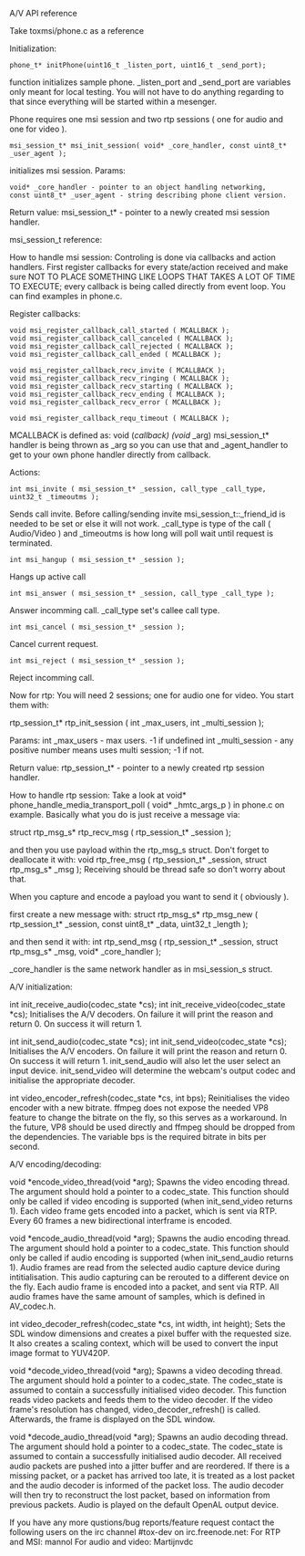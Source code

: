 A/V API reference

Take toxmsi/phone.c as a reference

Initialization:

```
phone_t* initPhone(uint16_t _listen_port, uint16_t _send_port);
```

function initializes sample phone. _listen_port and _send_port are variables only meant
for local testing. You will not have to do anything regarding to that since
everything will be started within a mesenger.


Phone requires one msi session and two rtp sessions ( one for audio and one for
video ). 

```
msi_session_t* msi_init_session( void* _core_handler, const uint8_t* _user_agent );
```

initializes msi session.
Params:

```
void* _core_handler - pointer to an object handling networking,
const uint8_t* _user_agent - string describing phone client version.
```

Return value:
msi_session_t* - pointer to a newly created msi session handler.

msi_session_t reference:

How to handle msi session:
Controling is done via callbacks and action handlers.
First register callbacks for every state/action received and make sure
NOT TO PLACE SOMETHING LIKE LOOPS THAT TAKES A LOT OF TIME TO EXECUTE; every callback is being called 
directly from event loop. You can find examples in phone.c.

Register callbacks: 
```
void msi_register_callback_call_started ( MCALLBACK );
void msi_register_callback_call_canceled ( MCALLBACK );
void msi_register_callback_call_rejected ( MCALLBACK );
void msi_register_callback_call_ended ( MCALLBACK );

void msi_register_callback_recv_invite ( MCALLBACK );
void msi_register_callback_recv_ringing ( MCALLBACK );
void msi_register_callback_recv_starting ( MCALLBACK );
void msi_register_callback_recv_ending ( MCALLBACK );
void msi_register_callback_recv_error ( MCALLBACK );

void msi_register_callback_requ_timeout ( MCALLBACK );
```

MCALLBACK is defined as: void (*callback) (void* _arg)
msi_session_t* handler is being thrown as _arg so you can use that and _agent_handler to get to your own phone handler
directly from callback.


Actions:

```
int msi_invite ( msi_session_t* _session, call_type _call_type, uint32_t _timeoutms );
```

Sends call invite. Before calling/sending invite msi_session_t::_friend_id is needed to be set or else
it will not work. _call_type is type of the call ( Audio/Video ) and _timeoutms is how long 
will poll wait until request is terminated.

```
int msi_hangup ( msi_session_t* _session );
```
Hangs up active call

```
int msi_answer ( msi_session_t* _session, call_type _call_type );
```
Answer incomming call. _call_type set's callee call type.

```
int msi_cancel ( msi_session_t* _session );
```
Cancel current request.

```
int msi_reject ( msi_session_t* _session );
```
Reject incomming call.




Now for rtp:
You will need 2 sessions; one for audio one for video.
You start them with:

rtp_session_t* rtp_init_session ( int _max_users, int _multi_session );

Params:
int _max_users - max users. -1 if undefined
int _multi_session - any positive number means uses multi session; -1 if not.

Return value:
rtp_session_t* - pointer to a newly created rtp session handler.

How to handle rtp session:
Take a look at
void* phone_handle_media_transport_poll ( void* _hmtc_args_p ) in phone.c
on example. Basically what you do is just receive a message via:

struct rtp_msg_s* rtp_recv_msg ( rtp_session_t* _session );

and then you use payload within the rtp_msg_s struct. Don't forget to deallocate it with:
void rtp_free_msg ( rtp_session_t* _session, struct rtp_msg_s* _msg );
Receiving should be thread safe so don't worry about that.

When you capture and encode a payload you want to send it ( obviously ).

first create a new message with:
struct rtp_msg_s* rtp_msg_new ( rtp_session_t* _session, const uint8_t* _data, uint32_t _length );

and then send it with:
int rtp_send_msg ( rtp_session_t* _session, struct rtp_msg_s* _msg, void* _core_handler );

_core_handler is the same network handler as in msi_session_s struct.



A/V initialization:

int init_receive_audio(codec_state *cs);
int init_receive_video(codec_state *cs);
Initialises the A/V decoders. On failure it will print the reason and return 0. On success it will return 1.

int init_send_audio(codec_state *cs);
int init_send_video(codec_state *cs);
Initialises the A/V encoders. On failure it will print the reason and return 0. On success it will return 1.
init_send_audio will also let the user select an input device. init_send_video will determine the webcam's output codec and initialise the appropriate decoder.

int video_encoder_refresh(codec_state *cs, int bps);
Reinitialises the video encoder with a new bitrate. ffmpeg does not expose the needed VP8 feature to change the bitrate on the fly, so this serves as a workaround.
In the future, VP8 should be used directly and ffmpeg should be dropped from the dependencies.
The variable bps is the required bitrate in bits per second.



A/V encoding/decoding:

void *encode_video_thread(void *arg);
Spawns the video encoding thread. The argument should hold a pointer to a codec_state.
This function should only be called if video encoding is supported (when init_send_video returns 1).
Each video frame gets encoded into a packet, which is sent via RTP. Every 60 frames a new bidirectional interframe is encoded.

void *encode_audio_thread(void *arg);
Spawns the audio encoding thread. The argument should hold a pointer to a codec_state.
This function should only be called if audio encoding is supported (when init_send_audio returns 1).
Audio frames are read from the selected audio capture device during intitialisation. This audio capturing can be rerouted to a different device on the fly.
Each audio frame is encoded into a packet, and sent via RTP. All audio frames have the same amount of samples, which is defined in AV_codec.h.

int video_decoder_refresh(codec_state *cs, int width, int height);
Sets the SDL window dimensions and creates a pixel buffer with the requested size. It also creates a scaling context, which will be used to convert the input image format to YUV420P.

void *decode_video_thread(void *arg);
Spawns a video decoding thread. The argument should hold a pointer to a codec_state. The codec_state is assumed to contain a successfully initialised video decoder.
This function reads video packets and feeds them to the video decoder. If the video frame's resolution has changed, video_decoder_refresh() is called. Afterwards, the frame is displayed on the SDL window.

void *decode_audio_thread(void *arg);
Spawns an audio decoding thread. The argument should hold a pointer to a codec_state. The codec_state is assumed to contain a successfully initialised audio decoder.
All received audio packets are pushed into a jitter buffer and are reordered. If there is a missing packet, or a packet has arrived too late, it is treated as a lost packet and the audio decoder is informed of the packet loss. The audio decoder will then try to reconstruct the lost packet, based on information from previous packets.
Audio is played on the default OpenAL output device.


If you have any more qustions/bug reports/feature request contact the following users on the irc channel #tox-dev on irc.freenode.net:
For RTP and MSI: mannol
For audio and video: Martijnvdc
